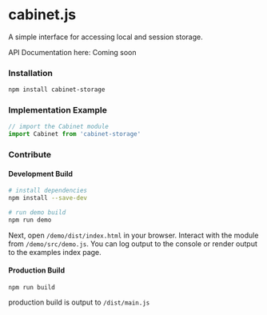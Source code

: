# cabinet.js
A simple interface for accessing local and session storage.

API Documentation here: Coming soon


### Installation
```bash
npm install cabinet-storage
```

### Implementation Example
```js
// import the Cabinet module
import Cabinet from 'cabinet-storage'
```

### Contribute
#### Development Build
```bash
# install dependencies
npm install --save-dev

# run demo build
npm run demo
```
Next, open `/demo/dist/index.html` in your browser.
Interact with the module from `/demo/src/demo.js`.  You can log output to the console or render output to the examples index page.

#### Production Build
```
npm run build
```
production build is output to `/dist/main.js`